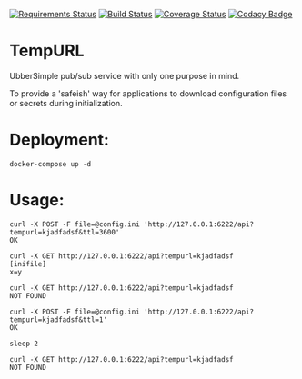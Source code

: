 [![Requirements Status](https://requires.io/github/Azulinho/tempURL/requirements.svg?branch=master)](https://requires.io/github/Azulinho/tempURL/requirements/?branch=master)
[![Build Status](https://travis-ci.org/Azulinho/tempURL.svg?branch=master)](https://travis-ci.org/Azulinho/tempurl)
[![Coverage Status](https://coveralls.io/repos/azulinho/tempurl/badge.svg?branch=master&service=github)](https://coveralls.io/github/azulinho/tempurl?branch=master)
[![Codacy Badge](https://api.codacy.com/project/badge/Grade/a787afaa255e496886e9d25ac30fe20c)](https://www.codacy.com/app/mail_34/tempURL?utm_source=github.com&amp;utm_medium=referral&amp;utm_content=Azulinho/tempURL&amp;utm_campaign=Badge_Grade)



TempURL
=========

UbberSimple pub/sub service with only one purpose in mind.

To provide a 'safeish' way for applications to download configuration files or secrets during initialization.

Deployment:
============

    docker-compose up -d


Usage:
=========

    curl -X POST -F file=@config.ini 'http://127.0.0.1:6222/api?tempurl=kjadfadsf&ttl=3600'
    OK

    curl -X GET http://127.0.0.1:6222/api?tempurl=kjadfadsf
    [inifile]
    x=y

    curl -X GET http://127.0.0.1:6222/api?tempurl=kjadfadsf
    NOT FOUND

    curl -X POST -F file=@config.ini 'http://127.0.0.1:6222/api?tempurl=kjadfadsf&ttl=1'
    OK

    sleep 2

    curl -X GET http://127.0.0.1:6222/api?tempurl=kjadfadsf
    NOT FOUND
